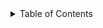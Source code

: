 
<details>
  <summary>Table of Contents</summary>
1. [About](doc/about.md)
2. [License](doc/license.md)
3. [Examples](doc/examples.md)
4. [Features and Release Notes](doc/release-notes.md)
5. [Installation](doc/installation.md)
6. [Using Mathématiques](doc/using-mathematiques.md)
7. [User Guide](doc/coding-guide.md)
8. [Benchmarks](doc/benchmarks.md)
9. [Tests](doc/test.md)
10. [New Feature Schedule](doc/feature-schedule.md)
11. [Developer Guide](doc/developer-guide.md)

</details>
